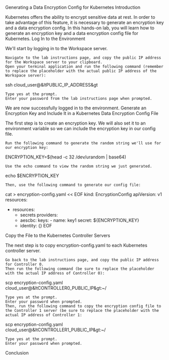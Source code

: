Generating a Data Encryption Config for Kubernetes
Introduction

Kubernetes offers the ability to encrypt sensitive data at rest. In order to take advantage of this feature, it is necessary to generate an encryption key and a data encryption config. In this hands-on lab, you will learn how to generate an encryption key and a data encryption config file for Kubernetes.
Log In to the Environment

We'll start by logging in to the Workspace server.

    Navigate to the lab instructions page, and copy the public IP address for the Workspace server to your clipboard.
    Open your terminal application and run the following command (remember to replace the placeholder with the actual public IP address of the Workspace server):

ssh cloud_user@&ltPUBLIC_IP_ADDRESS&gt

    Type yes at the prompt.
    Enter your password from the lab instructions page when prompted.

We are now successfully logged in to the environment.
Generate an Encryption Key and Include It in a Kubernetes Data Encryption Config File

The first step is to create an encryption key. We will also set it to an environment variable so we can include the encryption key in our config file.

    Run the following command to generate the random string we'll use for our encryption key:

ENCRYPTION_KEY=$(head -c 32 /dev/urandom | base64)

    Use the echo command to view the random string we just generated.

echo $ENCRYPTION_KEY

    Then, use the following command to generate our config file:

cat > encryption-config.yaml << EOF
kind: EncryptionConfig
apiVersion: v1
resources:
  - resources:
      - secrets
    providers:
      - aescbc:
          keys:
            - name: key1
              secret: ${ENCRYPTION_KEY}
      - identity: {}
EOF

Copy the File to the Kubernetes Controller Servers

The next step is to copy encryption-config.yaml to each Kubernetes controller server.

    Go back to the lab instructions page, and copy the public IP address for Controller 0.
    Then run the following command (be sure to replace the placeholder with the actual IP address of Controller 0):

scp encryption-config.yaml cloud_user@&ltCONTROLLER0_PUBLIC_IP&gt:~/

    Type yes at the prompt.
    Enter your password when prompted.
    Then, run the following command to copy the encryption config file to the Controller 1 server (be sure to replace the placeholder with the actual IP address of Controller 1:

scp encryption-config.yaml cloud_user@&ltCONTROLLER1_PUBLIC_IP&gt:~/

    Type yes at the prompt.
    Enter your password when prompted.

Conclusion